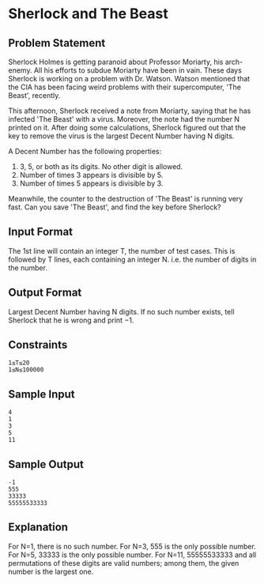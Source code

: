 # Sherlock and The Beast

## Problem Statement

Sherlock Holmes is getting paranoid about Professor Moriarty, his arch-enemy. All his efforts to subdue Moriarty have been in vain. These days Sherlock is working on a problem with Dr. Watson. Watson mentioned that the CIA has been facing weird problems with their supercomputer, 'The Beast', recently.

This afternoon, Sherlock received a note from Moriarty, saying that he has infected 'The Beast' with a virus. Moreover, the note had the number N printed on it. After doing some calculations, Sherlock figured out that the key to remove the virus is the largest Decent Number having N digits.

A Decent Number has the following properties:

1. 3, 5, or both as its digits. No other digit is allowed.
2. Number of times 3 appears is divisible by 5.
3. Number of times 5 appears is divisible by 3.

Meanwhile, the counter to the destruction of 'The Beast' is running very fast. Can you save 'The Beast', and find the key before Sherlock?

## Input Format
The 1st line will contain an integer T, the number of test cases. This is followed by T lines, each containing an integer N. i.e. the number of digits in the number.

## Output Format
Largest Decent Number having N digits. If no such number exists, tell Sherlock that he is wrong and print −1.

## Constraints
```
1≤T≤20
1≤N≤100000
```

## Sample Input

```
4
1
3
5
11
```

## Sample Output

```
-1
555
33333
55555533333
```

## Explanation
For N=1, there is no such number.
For N=3, 555 is the only possible number.
For N=5, 33333 is the only possible number.
For N=11, 55555533333 and all permutations of these digits are valid numbers; among them, the given number is the largest one.
